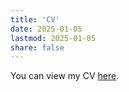 ```yaml
---
title: 'CV'
date: 2025-01-05
lastmod: 2025-01-05
share: false
---
```


You can view my CV <a href="/uploads/cv.pdf" target="_blank" class="btn btn-primary">here</a>.
